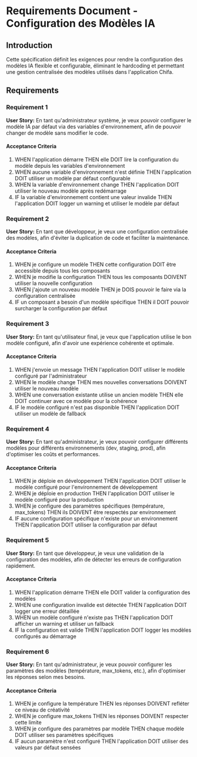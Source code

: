 # Requirements Document - Configuration des Modèles IA

## Introduction

Cette spécification définit les exigences pour rendre la configuration des modèles IA flexible et configurable, éliminant le hardcoding et permettant une gestion centralisée des modèles utilisés dans l'application Chifa.

## Requirements

### Requirement 1

**User Story:** En tant qu'administrateur système, je veux pouvoir configurer le modèle IA par défaut via des variables d'environnement, afin de pouvoir changer de modèle sans modifier le code.

#### Acceptance Criteria

1. WHEN l'application démarre THEN elle DOIT lire la configuration du modèle depuis les variables d'environnement
2. WHEN aucune variable d'environnement n'est définie THEN l'application DOIT utiliser un modèle par défaut configurable
3. WHEN la variable d'environnement change THEN l'application DOIT utiliser le nouveau modèle après redémarrage
4. IF la variable d'environnement contient une valeur invalide THEN l'application DOIT logger un warning et utiliser le modèle par défaut

### Requirement 2

**User Story:** En tant que développeur, je veux une configuration centralisée des modèles, afin d'éviter la duplication de code et faciliter la maintenance.

#### Acceptance Criteria

1. WHEN je configure un modèle THEN cette configuration DOIT être accessible depuis tous les composants
2. WHEN je modifie la configuration THEN tous les composants DOIVENT utiliser la nouvelle configuration
3. WHEN j'ajoute un nouveau modèle THEN je DOIS pouvoir le faire via la configuration centralisée
4. IF un composant a besoin d'un modèle spécifique THEN il DOIT pouvoir surcharger la configuration par défaut

### Requirement 3

**User Story:** En tant qu'utilisateur final, je veux que l'application utilise le bon modèle configuré, afin d'avoir une expérience cohérente et optimale.

#### Acceptance Criteria

1. WHEN j'envoie un message THEN l'application DOIT utiliser le modèle configuré par l'administrateur
2. WHEN le modèle change THEN mes nouvelles conversations DOIVENT utiliser le nouveau modèle
3. WHEN une conversation existante utilise un ancien modèle THEN elle DOIT continuer avec ce modèle pour la cohérence
4. IF le modèle configuré n'est pas disponible THEN l'application DOIT utiliser un modèle de fallback

### Requirement 4

**User Story:** En tant qu'administrateur, je veux pouvoir configurer différents modèles pour différents environnements (dev, staging, prod), afin d'optimiser les coûts et performances.

#### Acceptance Criteria

1. WHEN je déploie en développement THEN l'application DOIT utiliser le modèle configuré pour l'environnement de développement
2. WHEN je déploie en production THEN l'application DOIT utiliser le modèle configuré pour la production
3. WHEN je configure des paramètres spécifiques (température, max_tokens) THEN ils DOIVENT être respectés par environnement
4. IF aucune configuration spécifique n'existe pour un environnement THEN l'application DOIT utiliser la configuration par défaut

### Requirement 5

**User Story:** En tant que développeur, je veux une validation de la configuration des modèles, afin de détecter les erreurs de configuration rapidement.

#### Acceptance Criteria

1. WHEN l'application démarre THEN elle DOIT valider la configuration des modèles
2. WHEN une configuration invalide est détectée THEN l'application DOIT logger une erreur détaillée
3. WHEN un modèle configuré n'existe pas THEN l'application DOIT afficher un warning et utiliser un fallback
4. IF la configuration est valide THEN l'application DOIT logger les modèles configurés au démarrage

### Requirement 6

**User Story:** En tant qu'administrateur, je veux pouvoir configurer les paramètres des modèles (température, max_tokens, etc.), afin d'optimiser les réponses selon mes besoins.

#### Acceptance Criteria

1. WHEN je configure la température THEN les réponses DOIVENT refléter ce niveau de créativité
2. WHEN je configure max_tokens THEN les réponses DOIVENT respecter cette limite
3. WHEN je configure des paramètres par modèle THEN chaque modèle DOIT utiliser ses paramètres spécifiques
4. IF aucun paramètre n'est configuré THEN l'application DOIT utiliser des valeurs par défaut sensées